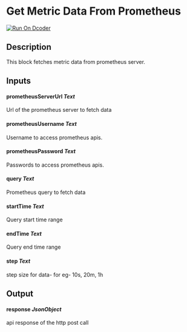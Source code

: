 # Get Metric Data From Prometheus
[![Run On Dcoder](https://static-content.dcoder.tech/dcoder-assets/run-on-dcoder.svg)](https://code.dcoder.tech/feed/block/60dbfa68e9fb452e1fc37f8e)

## Description
This block fetches metric data from prometheus server.

## Inputs
#### **prometheusServerUrl**  *Text*
Url of the prometheus server to fetch data
#### **prometheusUsername**  *Text*
Username to access prometheus apis.
#### **prometheusPassword**  *Text*
Passwords to access prometheus apis.
#### **query**  *Text*
Prometheus query to fetch data
#### **startTime**  *Text*
Query start time range
#### **endTime**  *Text*
Query end time range
#### **step**  *Text*
step size for data- for eg- 10s, 20m, 1h

## Output
#### **response**  *JsonObject*
api response of the http post call

